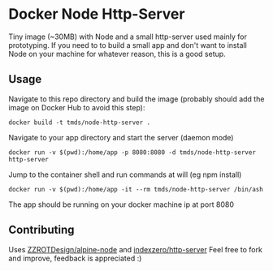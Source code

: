# Docker Node Http-Server

Tiny image (~30MB) with Node and a small http-server used mainly for prototyping.
If you need to to build a small app and don't want to install Node on your machine for whatever reason, this is a good setup.

## Usage

Navigate to this repo directory and build the image (probably should add the image on Docker Hub to avoid this step):
  ```
  docker build -t tmds/node-http-server .
  ```

Navigate to your app directory and start the server (daemon mode)
  ```
  docker run -v $(pwd):/home/app -p 8080:8080 -d tmds/node-http-server http-server
  ```

Jump to the container shell and run commands at will (eg npm install)
  ```
  docker run -v $(pwd):/home/app -it --rm tmds/node-http-server /bin/ash
  ```

The app should be running on your docker machine ip at port 8080

## Contributing

Uses [ZZROTDesign/alpine-node](https://github.com/ZZROTDesign/alpine-node) and [indexzero/http-server](https://github.com/indexzero/http-server)
Feel free to fork and improve, feedback is appreciated :)
